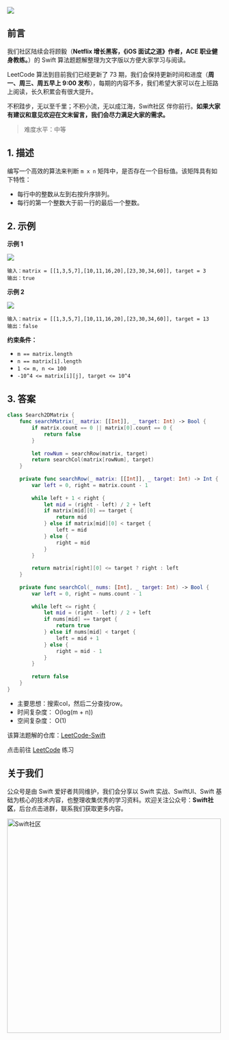 ![](https://upload-images.jianshu.io/upload_images/2829694-8d80389416deefc4.png?imageMogr2/auto-orient/strip%7CimageView2/2/w/1240)

## 前言

我们社区陆续会将顾毅（**Netflix 增长黑客，《iOS 面试之道》作者，ACE 职业健身教练。**）的 Swift 算法题题解整理为文字版以方便大家学习与阅读。

LeetCode 算法到目前我们已经更新了 73 期，我们会保持更新时间和进度（**周一、周三、周五早上 9:00 发布**），每期的内容不多，我们希望大家可以在上班路上阅读，长久积累会有很大提升。

不积跬步，无以至千里；不积小流，无以成江海，Swift社区 伴你前行。**如果大家有建议和意见欢迎在文末留言，我们会尽力满足大家的需求。**

> 难度水平：中等

## 1. 描述

编写一个高效的算法来判断 `m x n` 矩阵中，是否存在一个目标值。该矩阵具有如下特性：

* 每行中的整数从左到右按升序排列。
* 每行的第一个整数大于前一行的最后一个整数。

## 2. 示例

**示例 1**

![](https://images.xiaozhuanlan.com/photo/2022/06c35690518617675c110e41424111a0.png)

```
输入：matrix = [[1,3,5,7],[10,11,16,20],[23,30,34,60]], target = 3
输出：true
```

**示例 2**

![](https://images.xiaozhuanlan.com/photo/2022/b2d0c81496e82f7135f7b27cb45e0ca6.png)

```
输入：matrix = [[1,3,5,7],[10,11,16,20],[23,30,34,60]], target = 13
输出：false
```

**约束条件：**

- `m == matrix.length`
- `n == matrix[i].length`
- `1 <= m, n <= 100`
- `-10^4 <= matrix[i][j], target <= 10^4`

## 3. 答案

```swift
class Search2DMatrix {
    func searchMatrix(_ matrix: [[Int]], _ target: Int) -> Bool {
        if matrix.count == 0 || matrix[0].count == 0 {
            return false
        }
        
        let rowNum = searchRow(matrix, target)
        return searchCol(matrix[rowNum], target)
    }
    
    private func searchRow(_ matrix: [[Int]], _ target: Int) -> Int {
        var left = 0, right = matrix.count - 1
        
        while left + 1 < right {
            let mid = (right - left) / 2 + left
            if matrix[mid][0] == target {
                return mid
            } else if matrix[mid][0] < target {
                left = mid
            } else {
                right = mid
            }
        }
        
        return matrix[right][0] <= target ? right : left
    }
    
    private func searchCol(_ nums: [Int], _ target: Int) -> Bool {
        var left = 0, right = nums.count - 1
        
        while left <= right {
            let mid = (right - left) / 2 + left
            if nums[mid] == target {
                return true
            } else if nums[mid] < target {
                left = mid + 1
            } else {
                right = mid - 1
            }
        }
        
        return false
    }
}
```

* 主要思想：搜索col，然后二分查找row。
* 时间复杂度： O(log(m + n))
* 空间复杂度： O(1)

该算法题解的仓库：[LeetCode-Swift](https://github.com/soapyigu/LeetCode-Swift "LeetCode-Swift")

点击前往 [LeetCode](https://leetcode.com/problems/search-a-2d-matrix/ "LeetCode") 练习

## 关于我们

公众号是由 Swift 爱好者共同维护，我们会分享以 Swift 实战、SwiftUI、Swift 基础为核心的技术内容，也整理收集优秀的学习资料。欢迎关注公众号：**Swift社区**，后台点击进群，联系我们获取更多内容。

<img width="500" alt="Swift社区" src="https://user-images.githubusercontent.com/24238160/132703149-34121c6c-fd18-491c-a697-58a0fabf3060.png">
